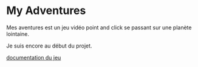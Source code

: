 # My Adventures

Mes aventures est un jeu vidéo point and click se passant sur une planète lointaine. 

Je suis encore au début du projet. 

[documentation du jeu](Docs)

